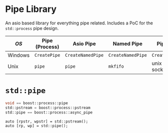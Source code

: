 # Pipe Library

An asio based library for everything pipe related. 
Includes a PoC for the `std::process` pipe design.

| *OS* | Pipe (Process) | Asio Pipe | Named Pipe | Pipe Server |
|------|----------------|-----------|------------|-------------|
| Windows | `CreatePipe` | `CreateNamedPipe` | `CreateNamedPipe` | `CreateNamedPipe` |
| Unix | `pipe` | `pipe` | `mkfifo` | unix domain sockets |

# `std::pipe`  

```cpp
void == boost::process::pipe
std::pstream = boost::process::pstream
std::pipe == boost::process::async_pipe 
```

```
auto [rpstr, wpstr] = std::pstream();
auto [rp, wp] = std::pipe();
```